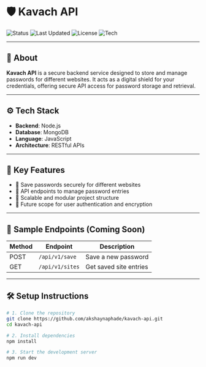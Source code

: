 # 🛡️ Kavach API

![Status](https://img.shields.io/badge/status-developing-yellow)
![Last Updated](https://img.shields.io/github/last-commit/akshaynaphade/kavach-api)
![License](https://img.shields.io/github/license/akshaynaphade/kavach-api)
![Tech](https://img.shields.io/badge/Built%20With-Node.js%2C%20MongoDB%2C%20JavaScript-blue)

---

## 📌 About

**Kavach API** is a secure backend service designed to store and manage passwords for different websites. It acts as a digital shield for your credentials, offering secure API access for password storage and retrieval.

---

## ⚙️ Tech Stack

- **Backend**: Node.js  
- **Database**: MongoDB  
- **Language**: JavaScript  
- **Architecture**: RESTful APIs  

---

## 🚀 Key Features

- 🔐 Save passwords securely for different websites  
- 🔄 API endpoints to manage password entries  
- 📁 Scalable and modular project structure  
- 🔧 Future scope for user authentication and encryption  

---

## 🧪 Sample Endpoints (Coming Soon)

| Method | Endpoint            | Description            |
|--------|---------------------|------------------------|
| POST   | `/api/v1/save`      | Save a new password    |
| GET    | `/api/v1/sites`     | Get saved site entries |

---

## 🛠️ Setup Instructions

```bash
# 1. Clone the repository
git clone https://github.com/akshaynaphade/kavach-api.git
cd kavach-api

# 2. Install dependencies
npm install

# 3. Start the development server
npm run dev
